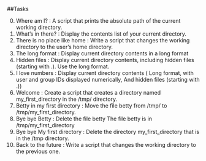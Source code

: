 ##Tasks
 
0. Where am I? : A script that prints the absolute path of the current working directory.
1. What’s in there? : Display the contents list of your current directory.
2. There is no place like home : Write a script that changes the working directory to the user’s home directory.
3. The long format : Display current directory contents in a long format
4. Hidden files : Display current directory contents, including hidden files (starting with .). Use the long format.
5. I love numbers : Display current directory contents ( Long format, with user and group IDs displayed numerically, And hidden files (starting with .))
6. Welcome : Create a script that creates a directory named my_first_directory in the /tmp/ directory.
7. Betty in my first directory : Move the file betty from /tmp/ to /tmp/my_first_directory.
8. Bye bye Betty : Delete the file betty The file betty is in /tmp/my_first_directory
9. Bye bye My first directory : Delete the directory my_first_directory that is in the /tmp directory.
10. Back to the future : Write a script that changes the working directory to the previous one.
